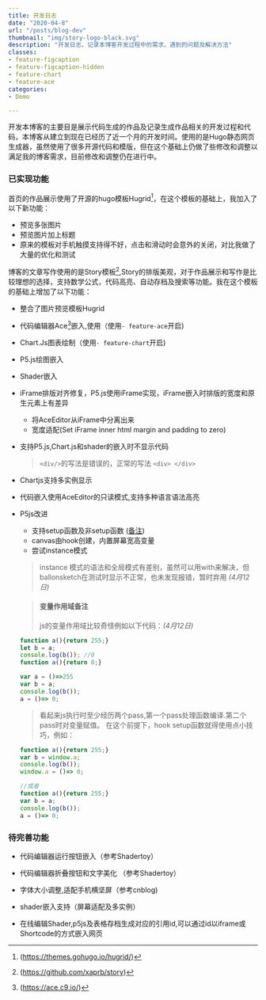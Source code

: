 ```yaml
---
title: 开发日志
date: "2020-04-8"
url: "/posts/blog-dev"
thumbnail: "img/story-logo-black.svg"
description: "开发日志，记录本博客开发过程中的需求，遇到的问题及解决方法"
classes:
- feature-figcaption
- feature-figcaption-hidden
- feature-chart
- feature-ace
categories:
- Demo

---
```

开发本博客的主要目是展示代码生成的作品及记录生成作品相关的开发过程和代码，本博客从建立到现在已经历了近一个月的开发时间。使用的是Hugo静态网页生成器，虽然使用了很多开源代码和模版，但在这个基础上仍做了些修改和调整以满足我的博客需求，目前修改和调整仍在进行中。
<!--more-->

### 已实现功能
首页的作品展示使用了开源的hugo模板Hugrid[^1]，在这个模板的基础上，我加入了以下新功能：
- 预览多张图片
- 预览图片加上标题
- 原来的模板对手机触摸支持得不好，点击和滑动时会意外的关闭，对比我做了大量的优化和测试

[^1]:(https://themes.gohugo.io/hugrid/)

博客的文章写作使用的是Story模板[^2],Story的排版美观，对于作品展示和写作是比较理想的选择，支持数学公式，代码高亮、自动存档及搜索等功能。我在这个模板的基础上增加了以下功能：
- 整合了图片预览模板Hugrid
- 代码编辑器Ace[^3]嵌入,使用（使用`- feature-ace`开启)
- Chart.Js图表绘制（使用`- feature-chart`开启)
- P5.js绘图嵌入
- Shader嵌入
- iFrame排版对齐修复，P5.js使用iFrame实现，iFrame嵌入时排版的宽度和原生元素上有差异
  - 将AceEditor从iFrame中分离出来
  - 宽度适配(Set iFrame inner html margin and padding to zero)
- 支持P5.js,Chart.js和shader的嵌入时不显示代码
  > `<div/>`的写法是错误的，正常的写法 `<div> </div> `
- Chartjs支持多实例显示
- 代码嵌入使用AceEditor的只读模式,支持多种语言语法高亮
- P5js改进
  - 支持setup函数及非setup函数 ([备注](#变量作用域备注))
  - canvas由hook创建，内置屏幕宽高变量
  - 尝试instance模式
  > instance 模式的语法和全局模式有差别，虽然可以用with来解决，但ballonsketch在测试时显示不正常，也未发现报错，暂时弃用  _(4月12日)_
  
  > #### 变量作用域备注
  > js的变量作用域比较奇怪例如以下代码：_(4月12日)_
  ```js
  function a(){return 255;}
  let b = a;
  console.log(b()); //0
  function a(){return 0;}
  ```
  ```js
  var a = ()=>255
  var b = a;
  console.log(b());
  a = ()=> 0;
  ```
  >看起来js执行时至少经历两个pass,第一个pass处理函数编译.第二个pass时对变量赋值。 在这个前提下，hook setup函数就得使用点小技巧，例如：
  ```js
  function a(){return 255;}
  var b = window.a;
  console.log(b());
  window.a = ()=> 0;

  //或者
  function a(){return 255;}
  var b = a;
  console.log(b());
  a = ()=> 0;
  ````


[^2]:(https://github.com/xaprb/story)
[^3]:(https://ace.c9.io/)

### 待完善功能

- 代码编辑器运行按钮嵌入（参考Shadertoy）
- 代码编辑器折叠按钮和文字美化 （参考Shadertoy）

- 字体大小调整,适配手机横坚屏（参考cnblog)

- shader嵌入支持（屏幕适配及多实例）
- 在线编辑Shader,p5js及表格存档生成对应的引用id,可以通过id以iframe或Shortcode的方式嵌入网页
